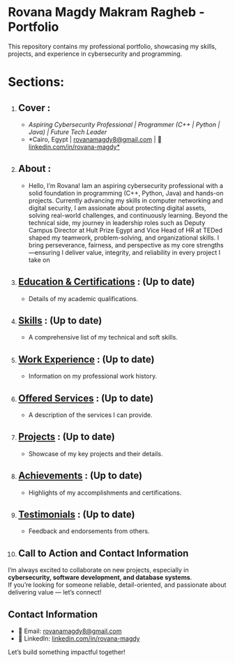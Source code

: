 # Rovana Magdy Makram Ragheb - Portfolio

This repository contains my professional portfolio, showcasing my skills, projects, and experience in cybersecurity and programming.

# Sections:

1.  ## Cover :
      - *Aspiring Cybersecurity Professional | Programmer (C++ | Python | Java) | Future Tech Leader*
      - *Cairo, Egypt |  rovanamagdy8@gmail.com | 🔗 [linkedin.com/in/rovana-magdy*](https://www.linkedin.com/in/rovana-magdy/)

2.  ## About :
      - Hello, I’m Rovana! Iam an aspiring cybersecurity professional with a solid foundation in programming (C++, Python, Java) and hands-on projects. Currently advancing my skills in computer networking and digital security, I am assionate about protecting digital assets, solving real-world challenges, and continuously learning. Beyond the technical side, my journey in leadership roles such as Deputy Campus Director at Hult Prize Egypt and Vice Head of HR at TEDed shaped my teamwork, problem-solving, and organizational skills. I bring perseverance, fairness, and perspective as my core strengths—ensuring I deliver value, integrity, and reliability in every project I take on

3.  ## [Education & Certifications](education.md) : (Up to date)

      - Details of my academic qualifications.

6.  ## [Skills](skills.md) : (Up to date)

      - A comprehensive list of my technical and soft skills.

7.  ## [Work Experience](work_experience.md) : (Up to date)

      - Information on my professional work history.

8.  ## [Offered Services](offered_services.md) : (Up to date) 

     - A description of the services I can provide.

9.  ## [Projects](projects.md) : (Up to date)

     - Showcase of my key projects and their details.

10.  ## [Achievements](achievements.md) : (Up to date)

     - Highlights of my accomplishments and certifications.

11.  ## [Testimonials](testimonials.md) : (Up to date)

     - Feedback and endorsements from others.

11. ## Call to Action and Contact Information

I’m always excited to collaborate on new projects, especially in **cybersecurity, software development, and database systems**.  
If you’re looking for someone reliable, detail-oriented, and passionate about delivering value — let’s connect!  

## Contact Information  
- 📧 Email: rovanamagdy8@gmail.com  
- 🔗 LinkedIn: [linkedin.com/in/rovana-magdy](https://www.linkedin.com/in/rovana-magdy)  

Let’s build something impactful together!


